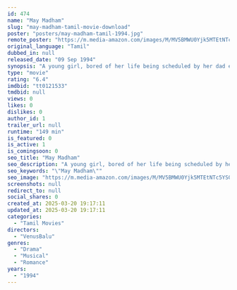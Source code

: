 ```yaml
---
id: 474
name: "May Madham"
slug: "may-madham-tamil-movie-download"
poster: "posters/may-madham-tamil-1994.jpg"
remote_poster: "https://m.media-amazon.com/images/M/MV5BMWU0Yjk5MTEtNTc5YS00NjYwLWE5MmEtODJlYjU2YTY1YTNjXkEyXkFqcGdeQXVyMTEzNzg0Mjkx._V1_SX300.jpg"
original_language: "Tamil"
dubbed_in: null
released_date: "09 Sep 1994"
synopsis: "A young girl, bored of her life being scheduled by her dad embarks on an adventurous trip to Madras to only find her life upside down."
type: "movie"
rating: "6.4"
imdbid: "tt0121533"
tmdbid: null
views: 0
likes: 0
dislikes: 0
author_id: 1
trailer_url: null
runtime: "149 min"
is_featured: 0
is_active: 1
is_comingsoon: 0
seo_title: "May Madham"
seo_description: "A young girl, bored of her life being scheduled by her dad embarks on an adventurous trip to Madras to only find her life upside down."
seo_keywords: "\"May Madham\""
seo_image: "https://m.media-amazon.com/images/M/MV5BMWU0Yjk5MTEtNTc5YS00NjYwLWE5MmEtODJlYjU2YTY1YTNjXkEyXkFqcGdeQXVyMTEzNzg0Mjkx._V1_SX300.jpg"
screenshots: null
redirect_to: null
social_shares: 0
created_at: 2025-03-20 19:17:11
updated_at: 2025-03-20 19:17:11
categories:
  - "Tamil Movies"
directors:
  - "VenusBalu"
genres:
  - "Drama"
  - "Musical"
  - "Romance"
years:
  - "1994"
---
```

